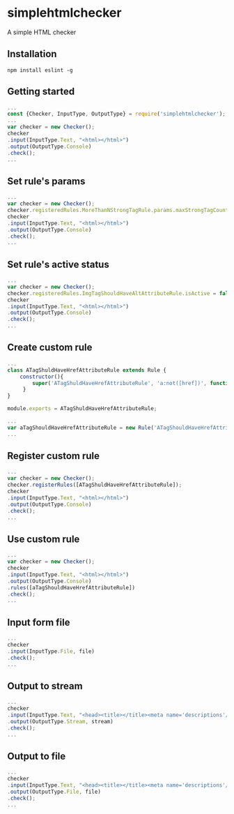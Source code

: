 simplehtmlchecker
================
A simple HTML checker

## Installation
`npm install eslint -g`

## Getting started
```js
...
const {Checker, InputType, OutputType} = require('simplehtmlchecker');
...
var checker = new Checker();
checker
.input(InputType.Text, "<html></html>")
.output(OutputType.Console)
.check();
...
```

## Set rule's params
```js
...
var checker = new Checker();
checker.registeredRules.MoreThanNStrongTagRule.params.maxStrongTagCount = 15;
checker
.input(InputType.Text, "<html></html>")
.output(OutputType.Console)
.check();
...
```

## Set rule's active status
```js
...
var checker = new Checker();
checker.registeredRules.ImgTagShouldHaveAltAttributeRule.isActive = false;
checker
.input(InputType.Text, "<html></html>")
.output(OutputType.Console)
.check();
...
```

## Create custom rule
```js
...
class ATagShuldHaveHrefAttributeRule extends Rule {
    constructor(){
        super('ATagShuldHaveHrefAttributeRule', 'a:not([href])', function(length) { return 'There are ' + length + ' <a> tag without href attribute.'; });
     }
}

module.exports = ATagShuldHaveHrefAttributeRule;
```

```js
...
var aTagShouldHaveHrefAttributeRule = new Rule('ATagShouldHaveHrefAttributeRule', 'a:not([href])', function(length) { return 'There are ' + length + ' <a> tag without href attribute.'; });
...
```

## Register custom rule
```js
...
var checker = new Checker();
checker.registerRules([ATagShuldHaveHrefAttributeRule]);
checker
.input(InputType.Text, "<html></html>")
.output(OutputType.Console)
.check();
...
```

## Use custom rule
```js
...
var checker = new Checker();
checker
.input(InputType.Text, "<html></html>")
.output(OutputType.Console)
.rules([aTagShouldHaveHrefAttributeRule])
.check();
...
```

## Input form file
```js
...
checker
.input(InputType.File, file)
.check();
...
```

## Output to stream
```js
...
checker
.input(InputType.Text, "<head><title></title><meta name='descriptions'/><meta name='keywords'/></head><img/>")
.output(OutputType.Stream, stream)
.check();
...
```


## Output to file
```js
...
checker
.input(InputType.Text, "<head><title></title><meta name='descriptions'/><meta name='keywords'/></head><img/>")
.output(OutputType.File, file)
.check();
...
```
